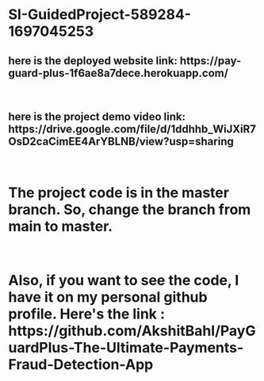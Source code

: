 # SI-GuidedProject-589284-1697045253

<h2> here is the deployed website link:  https://pay-guard-plus-1f6ae8a7dece.herokuapp.com/</h2>
<br>
<h2> here is the project demo video link:  https://drive.google.com/file/d/1ddhhb_WiJXiR7OsD2caCimEE4ArYBLNB/view?usp=sharing</h2>
<br>

<h1> The project code is in the master branch. So, change the branch from main to master.</h1>
<br>
<h1> Also, if you want to see the code, I have it on my personal github profile. Here's the link : https://github.com/AkshitBahl/PayGuardPlus-The-Ultimate-Payments-Fraud-Detection-App</h1>
